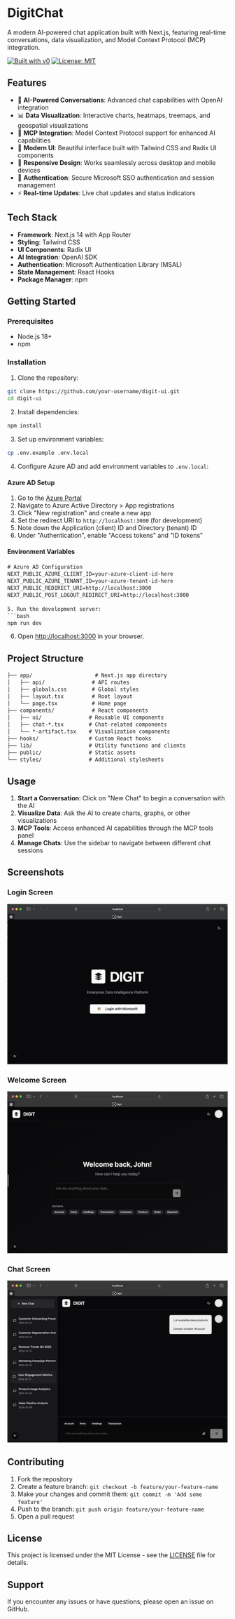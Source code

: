 # DigitChat

A modern AI-powered chat application built with Next.js, featuring real-time conversations, data visualization, and Model Context Protocol (MCP) integration.

[![Built with v0](https://img.shields.io/badge/Built%20with-v0.dev-black?style=for-the-badge)](https://v0.dev/chat/projects/PrtwFAXCyjN)
[![License: MIT](https://img.shields.io/badge/License-MIT-yellow.svg)](https://opensource.org/licenses/MIT)

## Features

- 🤖 **AI-Powered Conversations**: Advanced chat capabilities with OpenAI integration
- 📊 **Data Visualization**: Interactive charts, heatmaps, treemaps, and geospatial visualizations
- 🔌 **MCP Integration**: Model Context Protocol support for enhanced AI capabilities
- 🎨 **Modern UI**: Beautiful interface built with Tailwind CSS and Radix UI components
- 📱 **Responsive Design**: Works seamlessly across desktop and mobile devices
- 🔐 **Authentication**: Secure Microsoft SSO authentication and session management
- ⚡ **Real-time Updates**: Live chat updates and status indicators

## Tech Stack

- **Framework**: Next.js 14 with App Router
- **Styling**: Tailwind CSS
- **UI Components**: Radix UI
- **AI Integration**: OpenAI SDK
- **Authentication**: Microsoft Authentication Library (MSAL)
- **State Management**: React Hooks
- **Package Manager**: npm

## Getting Started

### Prerequisites

- Node.js 18+ 
- npm

### Installation

1. Clone the repository:
```bash
git clone https://github.com/your-username/digit-ui.git
cd digit-ui
```

2. Install dependencies:
```bash
npm install
```

3. Set up environment variables:
```bash
cp .env.example .env.local
```

4. Configure Azure AD and add environment variables to `.env.local`:

#### Azure AD Setup
1. Go to the [Azure Portal](https://portal.azure.com)
2. Navigate to Azure Active Directory > App registrations
3. Click "New registration" and create a new app
4. Set the redirect URI to `http://localhost:3000` (for development)
5. Note down the Application (client) ID and Directory (tenant) ID
6. Under "Authentication", enable "Access tokens" and "ID tokens"

#### Environment Variables
```env
# Azure AD Configuration
NEXT_PUBLIC_AZURE_CLIENT_ID=your-azure-client-id-here
NEXT_PUBLIC_AZURE_TENANT_ID=your-azure-tenant-id-here
NEXT_PUBLIC_REDIRECT_URI=http://localhost:3000
NEXT_PUBLIC_POST_LOGOUT_REDIRECT_URI=http://localhost:3000

5. Run the development server:
```bash
npm run dev
```

6. Open [http://localhost:3000](http://localhost:3000) in your browser.

## Project Structure

```
├── app/                    # Next.js app directory
│   ├── api/               # API routes
│   ├── globals.css        # Global styles
│   ├── layout.tsx         # Root layout
│   └── page.tsx           # Home page
├── components/            # React components
│   ├── ui/               # Reusable UI components
│   ├── chat-*.tsx        # Chat-related components
│   └── *-artifact.tsx    # Visualization components
├── hooks/                # Custom React hooks
├── lib/                  # Utility functions and clients
├── public/               # Static assets
└── styles/               # Additional stylesheets
```

## Usage

1. **Start a Conversation**: Click on "New Chat" to begin a conversation with the AI
2. **Visualize Data**: Ask the AI to create charts, graphs, or other visualizations
3. **MCP Tools**: Access enhanced AI capabilities through the MCP tools panel
4. **Manage Chats**: Use the sidebar to navigate between different chat sessions

## Screenshots

### Login Screen
![Login Screen](docs/login-screen.png)

### Welcome Screen
![Welcome Screen](docs/welcome-screen.png)

### Chat Screen
![Chat Screen](docs/chat-screen.png)

## Contributing

1. Fork the repository
2. Create a feature branch: `git checkout -b feature/your-feature-name`
3. Make your changes and commit them: `git commit -m 'Add some feature'`
4. Push to the branch: `git push origin feature/your-feature-name`
5. Open a pull request

## License

This project is licensed under the MIT License - see the [LICENSE](LICENSE) file for details.

## Support

If you encounter any issues or have questions, please open an issue on GitHub.
